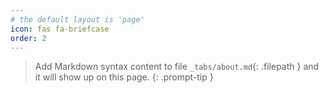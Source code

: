 ```yaml
---
# the default layout is 'page'
icon: fas fa-briefcase
order: 2
---
```


> Add Markdown syntax content to file `_tabs/about.md`{: .filepath } and it will show up on this page.
{: .prompt-tip }
